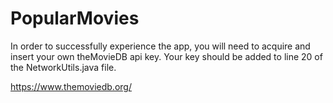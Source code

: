 # PopularMovies
In order to successfully experience the app, you will need to acquire and insert your own theMovieDB api key.
Your key should be added to line 20 of the NetworkUtils.java file.

https://www.themoviedb.org/
